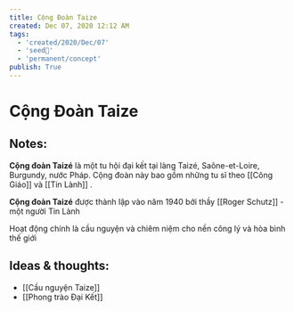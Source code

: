 ```yaml
---
title: Cộng Đoàn Taize
created: Dec 07, 2020 12:12 AM
tags:
  - 'created/2020/Dec/07'
  - 'seed🥜'
  - 'permanent/concept'
publish: True
---
```

# Cộng Đoàn Taize

## Notes:
**Cộng đoàn Taizé** là một tu hội đại kết tại làng Taizé, Saône-et-Loire, Burgundy, nước Pháp. Cộng đoàn này bao gồm những tu sĩ theo [[Công Giáo]] và [[Tin Lành]] . 

**Cộng đoàn Taizé** được thành lập vào năm 1940 bởi thầy [[Roger Schutz]]  - một người Tin Lành

Hoạt động chính là cầu nguyện và chiêm niệm cho nền công lý và hòa bình thế giới

## Ideas & thoughts:
- [[Cầu nguyện Taize]]
- [[Phong trào Đại Kết]]
